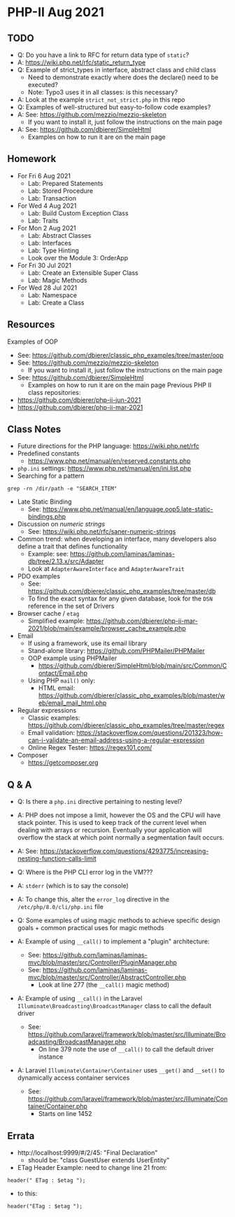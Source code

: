 # PHP-II Aug 2021

## TODO
* Q: Do you have a link to RFC for return data type of `static`?
* A: https://wiki.php.net/rfc/static_return_type
* Q: Example of strict_types in interface, abstract class and child class
  * Need to demonstrate exactly where does the declare() need to be executed?
  * Note: Typo3 uses it in all classes: is this necessary?
* A: Look at the example `strict_not_strict.php` in this repo
* Q: Examples of well-structured but easy-to-follow code examples?
* A: See: https://github.com/mezzio/mezzio-skeleton
  * If you want to install it, just follow the instructions on the main page
* A: See: https://github.com/dbierer/SimpleHtml
  * Examples on how to run it are on the main page

## Homework
* For Fri 6 Aug 2021
  * Lab: Prepared Statements
  * Lab: Stored Procedure
  * Lab: Transaction
* For Wed 4 Aug 2021
  * Lab: Build Custom Exception Class
  * Lab: Traits
* For Mon 2 Aug 2021
  * Lab: Abstract Classes
  * Lab: Interfaces
  * Lab: Type Hinting
  * Look over the Module 3: OrderApp
* For Fri 30 Jul 2021
  * Lab: Create an Extensible Super Class
  * Lab: Magic Methods
* For Wed 28 Jul 2021
  * Lab: Namespace
  * Lab: Create a Class

## Resources
Examples of OOP
* See: https://github.com/dbierer/classic_php_examples/tree/master/oop
* See: https://github.com/mezzio/mezzio-skeleton
  * If you want to install it, just follow the instructions on the main page
* See: https://github.com/dbierer/SimpleHtml
  * Examples on how to run it are on the main page
Previous PHP II class repositories:
* https://github.com/dbierer/php-ii-jun-2021
* https://github.com/dbierer/php-ii-mar-2021

## Class Notes
* Future directions for the PHP language: https://wiki.php.net/rfc
* Predefined constants
  * https://www.php.net/manual/en/reserved.constants.php
* `php.ini` settings: https://www.php.net/manual/en/ini.list.php
* Searching for a pattern
```
grep -rn /dir/path -e "SEARCH_ITEM"
```
* Late Static Binding
  * See: https://www.php.net/manual/en/language.oop5.late-static-bindings.php
* Discussion on _numeric strings_
  * See: https://wiki.php.net/rfc/saner-numeric-strings
* Common trend: when developing an interface, many developers also define a trait that defines functionality
  * Example: see: https://github.com/laminas/laminas-db/tree/2.13.x/src/Adapter
  * Look at `AdapterAwareInterface` and `AdapterAwareTrait`
* PDO examples
  * See: https://github.com/dbierer/classic_php_examples/tree/master/db
  * To find the exact syntax for any given database, look for the `DSN` reference in the set of Drivers
* Browser cache / `etag`
  * Simplified example: https://github.com/dbierer/php-ii-mar-2021/blob/main/example/browser_cache_example.php
* Email
  * If using a framework, use its email library
  * Stand-alone library: https://github.com/PHPMailer/PHPMailer
  * OOP example using PHPMailer
    * https://github.com/dbierer/SimpleHtml/blob/main/src/Common/Contact/Email.php
  * Using PHP `mail()` only:
    * HTML email: https://github.com/dbierer/classic_php_examples/blob/master/web/email_mail_html.php
* Regular expressions
  * Classic examples: https://github.com/dbierer/classic_php_examples/tree/master/regex
  * Email validation: https://stackoverflow.com/questions/201323/how-can-i-validate-an-email-address-using-a-regular-expression
  * Online Regex Tester: https://regex101.com/
* Composer
  * https://getcomposer.org

## Q & A

* Q: Is there a `php.ini` directive pertaining to nesting level?
* A: PHP does not impose a limit, however the OS and the CPU will have stack pointer.
     This is used to keep track of the current level when dealing with arrays or recursion.
     Eventually your application will overflow the stack at which point normally a segmentation fault occurs.
* A: See: https://stackoverflow.com/questions/4293775/increasing-nesting-function-calls-limit

* Q: Where is the PHP CLI error log in the VM???
* A: `stderr` (which is to say the console)
* A: To change this, alter the `error_log` directive in the `/etc/php/8.0/cli/php.ini` file

* Q: Some examples of using magic methods to achieve specific design goals + common practical uses for magic methods
* A: Example of using `__call()` to implement a "plugin" architecture:
  * See: https://github.com/laminas/laminas-mvc/blob/master/src/Controller/PluginManager.php
  * See: https://github.com/laminas/laminas-mvc/blob/master/src/Controller/AbstractController.php
    * Look at line 277 (the `__call()` magic method)
* A: Example of using `__call()` in the Laravel `Illuminate\Broadcasting\BroadcastManager` class to call the default driver
  * See: https://github.com/laravel/framework/blob/master/src/Illuminate/Broadcasting/BroadcastManager.php
    * On line 379 note the use of `__call()` to call the default driver instance
* A: Laravel `Illuminate\Container\Container` uses `__get()` and `__set()` to dynamically access container services
  * See: https://github.com/laravel/framework/blob/master/src/Illuminate/Container/Container.php
    * Starts on line 1452


## Errata
* http://localhost:9999/#/2/45: "Final Declaration"
  * should be: "class GuestUser extends UserEntity"
* ETag Header Example: need to change line 21 from:
```
header(" ETag : $etag ");
```
  * to this:
```
header("ETag : $etag ");
```
